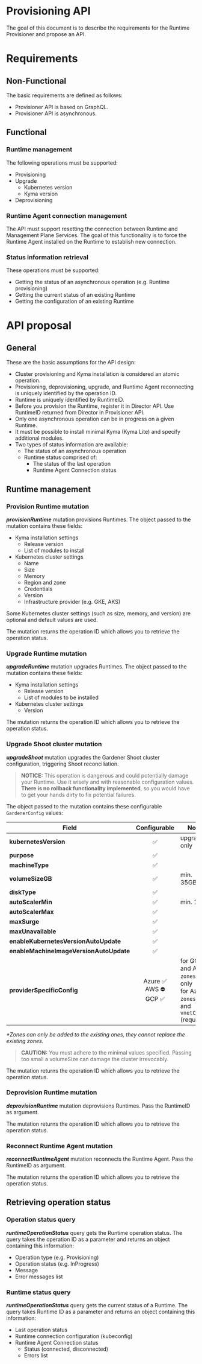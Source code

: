 # Provisioning API

The goal of this document is to describe the requirements for the Runtime Provisioner and propose an API. 

# Requirements

## Non-Functional

The basic requirements are defined as follows:

- Provisioner API is based on GraphQL. 
- Provisioner API is asynchronous.

## Functional

### Runtime management

The following operations must be supported:

- Provisioning
- Upgrade
  - Kubernetes version
  - Kyma version
- Deprovisioning

### Runtime Agent connection management

The API must support resetting the connection between Runtime and Management Plane Services. The goal of this functionality is to force the Runtime Agent installed on the Runtime to establish new connection.

### Status information retrieval

These operations must be supported:

- Getting the status of an asynchronous operation (e.g. Runtime provisioning)
- Getting the current status of an existing Runtime
- Getting the configuration of an existing Runtime

# API proposal

## General 

These are the basic assumptions for the API design:

- Cluster provisioning and Kyma installation is considered an atomic operation.
- Provisioning, deprovisioning, upgrade, and Runtime Agent reconnecting is uniquely identified by the operation ID.
- Runtime is uniquely identified by RuntimeID.
- Before you provision the Runtime, register it in Director API. Use RuntimeID returned from Director in Provisioner API.
- Only one asynchronous operation can be in progress on a given Runtime.  
- It must be possible to install minimal Kyma  (Kyma Lite) and specify additional modules.
- Two types of status information are available:
  - The status of an asynchronous operation
  - Runtime status comprised of:
    - The status of the last operation
    - Runtime Agent Connection status

## Runtime management

### Provision Runtime mutation

***provisionRuntime*** mutation provisions Runtimes. The object passed to the mutation contains these fields:

- Kyma installation settings
  - Release version
  - List of modules to install
- Kubernetes cluster settings
  - Name
  - Size
  - Memory
  - Region and zone
  - Credentials
  - Version
  - Infrastructure provider (e.g. GKE, AKS)

Some Kubernetes cluster settings (such as size, memory, and version) are optional and default values are used.

The mutation returns the operation ID which allows you to retrieve the operation status.

### Upgrade Runtime mutation

***upgradeRuntime*** mutation upgrades Runtimes. The object passed to the mutation contains these fields:

- Kyma installation settings
  - Release version
  - List of modules to be installed
- Kubernetes cluster settings
  - Version

The mutation returns the operation ID which allows you to retrieve the operation status.

### Upgrade Shoot cluster mutation

***upgradeShoot*** mutation upgrades the Gardener Shoot cluster configuration, triggering Shoot reconciliation.

>**NOTICE:** This operation is dangerous and could potentially damage your Runtime. Use it wisely and with reasonable configuration values. **There is no rollback functionality implemented**, so you would have to get your hands dirty to fix potential failures.

The object passed to the mutation contains these configurable `GardenerConfig` values:

| Field                                   |      Configurable                   | Note           |
| --------------------------------------- | :---------------------------------: | -------------- |
| **kubernetesVersion**                   | ✅                                  | upgrade only   |
| **purpose**                             | ✅                                  |                |
| **machineType**                         | ✅                                  |                |
| **volumeSizeGB**                        | ✅                                  | min. 35GB       |
| **diskType**                            | ✅                                  |                |
| **autoScalerMin**                       | ✅                                  | min. 1         |
| **autoScalerMax**                       | ✅                                  |                |
| **maxSurge**                            | ✅                                  |                |
| **maxUnavailable**                      | ✅                                  |                |
| **enableKubernetesVersionAutoUpdate**   | ✅                                  |                |
| **enableMachineImageVersionAutoUpdate** | ✅                                  |                |
| **providerSpecificConfig**              | Azure ✅ <br/> AWS ⛔️ <br/> GCP ✅  | for GCP and AWS: `zones`* only <br> for Azure: `zones`* and `vnetCidr` (required) |

_*Zones can only be added to the existing ones, they cannot replace the existing zones._

> **CAUTION:** You must adhere to the minimal values specified. Passing too small a volumeSize can damage the cluster irrevocably. 

The mutation returns the operation ID which allows you to retrieve the operation status.

### Deprovision Runtime mutation

***deprovisionRuntime*** mutation deprovisions Runtimes. Pass the RuntimeID as argument. 

The mutation returns the operation ID which allows you to retrieve the operation status.

### Reconnect Runtime Agent mutation

***reconnectRuntimeAgent*** mutation reconnects the Runtime Agent. Pass the RuntimeID as argument. 

The mutation returns the operation ID which allows you to retrieve the operation status.

## Retrieving operation status

### Operation status query

***runtimeOperationStatus*** query gets the Runtime operation status. The query takes the operation ID as a parameter and returns an object containing this information:

- Operation type (e.g. Provisioning)
- Operation status (e.g. InProgress)
- Message
- Error messages list

### Runtime status query

***runtimeOperationStatus*** query gets the current status of a Runtime. The query takes Runtime ID as a parameter and returns an object containing this information:

- Last operation status
- Runtime connection configuration (kubeconfig)
- Runtime Agent Connection status
  - Status (connected, disconnected)
  - Errors list